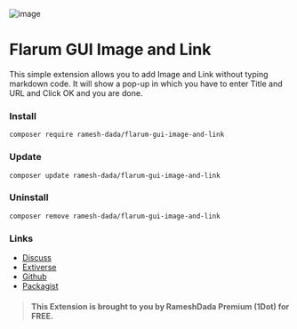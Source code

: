 ![image](https://extiverse.com/extension/ramesh-dada/flarum-gui-image-and-link/open-graph-image)
# Flarum GUI Image and Link
This simple extension allows you to add Image and Link without typing markdown code. It will show a pop-up in which you have to enter Title and URL and Click OK and you are done.

### Install 
```
composer require ramesh-dada/flarum-gui-image-and-link
```

### Update
```
composer update ramesh-dada/flarum-gui-image-and-link
```

### Uninstall 
```
composer remove ramesh-dada/flarum-gui-image-and-link
```

### Links
- [Discuss](https://discuss.flarum.org/d/28051)
- [Extiverse](https://extiverse.com/extension/ramesh-dada/flarum-gui-image-and-link)
- [Github](https://github.com/ramesh-dada/Flarum-GUI-Image-and-Link)
- [Packagist](https://packagist.org/packages/ramesh-dada/flarum-gui-image-and-link)

> #### This Extension is brought to you by RameshDada Premium (1Dot) for FREE.
